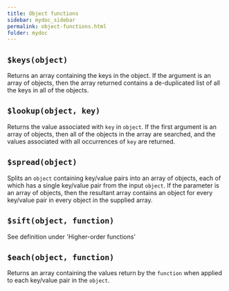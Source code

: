 ```yaml
---
title: Object functions
sidebar: mydoc_sidebar
permalink: object-functions.html
folder: mydoc
---
```


## `$keys(object)`

Returns an array containing the keys in the object.  If the argument is an array of objects, then the array returned contains a de-duplicated list of all the keys in all of the objects.

## `$lookup(object, key)`

Returns the value associated with `key` in `object`. If the first argument is an array of objects, then all of the objects in the array are searched, and the values associated with all occurrences of `key` are returned.
  

## `$spread(object)`

Splits an `object` containing key/value pairs into an array of objects, each of which has a single key/value pair from the input `object`.  If the parameter is an array of objects, then the resultant array contains an object for every key/value pair in every object in the supplied array.

## `$sift(object, function)`

See definition under 'Higher-order functions'

## `$each(object, function)`

Returns an array containing the values return by the `function` when applied to each key/value pair in the `object`.


